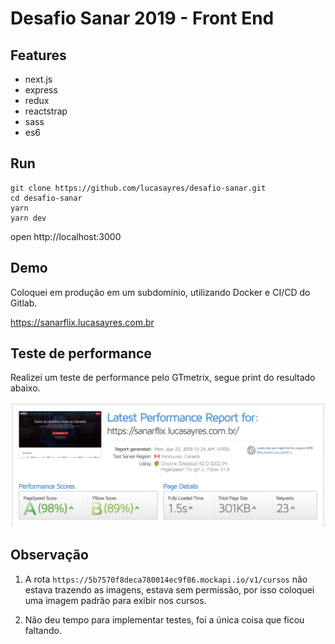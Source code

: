 # Desafio Sanar 2019 - Front End

## Features

- next.js
- express
- redux
- reactstrap
- sass
- es6

## Run

```
git clone https://github.com/lucasayres/desafio-sanar.git
cd desafio-sanar
yarn
yarn dev
```

open http://localhost:3000

## Demo

Coloquei em produção em um subdomínio, utilizando Docker e CI/CD do Gitlab.

https://sanarflix.lucasayres.com.br

## Teste de performance

Realizei um teste de performance pelo GTmetrix, segue print do resultado abaixo.

![Teste de performance](teste-performance.png)

## Observação

1) A rota `https://5b7570f8deca780014ec9f86.mockapi.io/v1/cursos` não estava trazendo as imagens, estava sem permissão, por isso coloquei uma imagem padrão para exibir nos cursos.

2) Não deu tempo para implementar testes, foi a única coisa que ficou faltando.